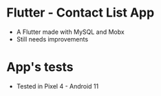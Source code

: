 # Flutter - Contact List App

- A Flutter made with MySQL and Mobx
- Still needs improvements

# App's tests

- Tested in Pixel 4 - Android 11

